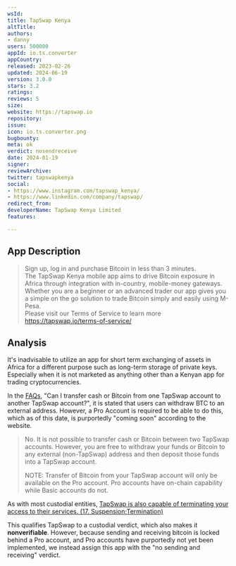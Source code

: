```yaml
---
wsId: 
title: TapSwap Kenya
altTitle: 
authors:
- danny
users: 500000
appId: io.ts.converter
appCountry: 
released: 2023-02-26
updated: 2024-06-19
version: 3.0.0
stars: 3.2
ratings: 
reviews: 5
size: 
website: https://tapswap.io
repository: 
issue: 
icon: io.ts.converter.png
bugbounty: 
meta: ok
verdict: nosendreceive
date: 2024-01-19
signer: 
reviewArchive: 
twitter: tapswapkenya
social:
- https://www.instagram.com/tapswap_kenya/
- https://www.linkedin.com/company/tapswap/
redirect_from: 
developerName: TapSwap Kenya Limited
features: 

---
```


## App Description

> Sign up, log in and purchase Bitcoin in less than 3 minutes.<br>
The TapSwap Kenya mobile app aims to drive Bitcoin exposure in Africa through integration with in-country, mobile-money gateways. Whether you are a beginner or an advanced trader our app gives you a simple on the go solution to trade Bitcoin simply and easily using M-Pesa.<br>
Please visit our Terms of Service to learn more https://tapswap.io/terms-of-service/

## Analysis

It's inadvisable to utilize an app for short term exchanging of assets in Africa for a different purpose such as long-term storage of private keys. Especially when it is not marketed as anything other than a Kenyan app for trading cryptocurrencies.

In the [FAQs,](https://tapswap.io/faqs/) "Can I transfer cash or Bitcoin from one TapSwap account to another TapSwap account?", it is stated that users can withdraw BTC to an external address. However, a Pro Account is required to be able to do this, which as of this date, is purportedly "coming soon" according to the website.

> No. It is not possible to transfer cash or Bitcoin between two TapSwap accounts. However, you are free to withdraw your funds or Bitcoin to any external (non-TapSwap) address and then deposit those funds into a TapSwap account.
>
> NOTE: Transfer of Bitcoin from your TapSwap account will only be available on the Pro account. Pro accounts have on-chain capability while Basic accounts do not.

As with most custodial entities, [TapSwap is also capable of terminating your access to their services. (17. Suspension;Termination)](https://tapswap.io/terms-of-service/)

This qualifies TapSwap to a custodial verdict, which also makes it **nonverifiable**. However, because sending and receiving bitcoin is locked behind a Pro account, and Pro accounts have purportedly not yet been implemented, we instead assign this app with the "no sending and receiving" verdict. 